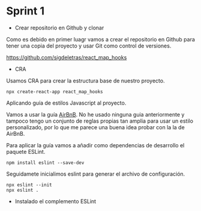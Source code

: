 # Sprint 1

- Crear repositorio en Github y clonar

Como es debido en primer luagr vamos a crear el repositorio en Github para tener una copia del proyecto y usar Git como control de versiones.

https://github.com/sigdeletras/react_map_hooks

- CRA

Usamos CRA para crear la estructura base de nuestro proyecto.


```
npx create-react-app react_map_hooks
```

Aplicando guía de estilos Javascript al proyecto. 

Vamos a usar la guía [AirBnB](https://github.com/airbnb/javascript). No he usado ninguna guia anteriormente y tampoco tengo un conjunto de reglas propias tan amplia para usar un estilo personalizado, por lo que me parece una buena idea probar con la la de AirBnB.

Para aplicar la guía vamos a añadir como dependencias de desarrollo el paquete ESLint.

```
npm install eslint --save-dev
```

Seguidamete inicialimos eslint para generar el archivo de configuración.

```
npx eslint --init
npx eslint .
```

- Instalado el complemento ESLint